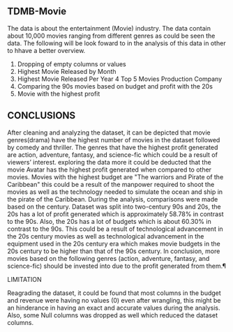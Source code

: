 ## TDMB-Movie
The data is about the entertainment (Movie) industry. The data contain about 10,000 movies ranging from different genres as could be seen the data. The following will be look foward to in the analysis of this data in other to hhave a better overview.
 1. Dropping of empty columns or values
 2. Highest Movie Released by Month
 3. Highest Movie Released Per Year
 4  Top 5 Movies Production Company
 5. Comparing the 90s movies based on budget and profit with the 20s 
 6. Movie with the highest profit


## CONCLUSIONS

After cleaning and analyzing the dataset, it can be depicted that movie genres(drama) have the highest number of movies in the dataset followed by comedy and thriller. The genres that have the highest profit generated are action, adventure, fantasy, and science-fic which could be a result of viewers’ interest. exploring the data more it could be deducted that the movie Avatar has the highest profit generated when compared to other movies. Movies with the highest budget are "The warriors and Pirate of the Caribbean" this could be a result of the manpower required to shoot the movies as well as the technology needed to simulate the ocean and ship in the pirate of the Caribbean.
During the analysis, comparisons were made based on the century. Dataset was split into two-century 90s and 20s, the 20s has a lot of profit generated which is approximately 58.78% in contrast to the 90s. Also, the 20s has a lot of budgets which is about 60.30% in contrast to the 90s. This could be a result of technological advancement in the 20s century movies as well as technological advancement in the equipment used in the 20s century era which makes movie budgets in the 20s century to be higher than that of the 90s century. In conclusion, more movies based on the following genres (action, adventure, fantasy, and science-fic) should be invested into due to the profit generated from them.¶

LIMITATION

Reagrading the dataset, it could be found that most columns in the budget and revenue were having no values (0) even after wrangling, this might be an hinderance in having an exact and accurate values during the analysis. Also, some Null columns was dropped as well which reduced the dataset columns.
